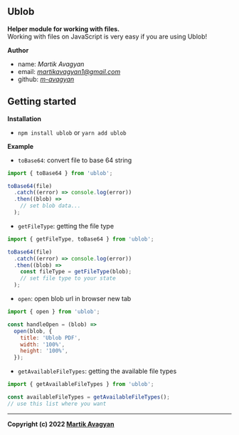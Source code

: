 ## Ublob

**Helper module for working with files.** <br />
Working with files on JavaScript is very easy if you are using Ublob!

**Author**

- name: _Martik Avagyan_
- email: _<martikavagyan1@gmail.com>_
- github: _[m-avagyan](https://github.com/m-avagyan)_

## Getting started

**Installation**

- `npm install ublob` or `yarn add ublob`

**Example**

- `toBase64`: convert file to base 64 string

```javascript
import { toBase64 } from 'ublob';

toBase64(file)
  .catch((error) => console.log(error))
  .then((blob) =>
    // set blob data...
  );
```

- `getFileType`: getting the file type

```javascript
import { getFileType, toBase64 } from 'ublob';

toBase64(file)
  .catch((error) => console.log(error))
  .then((blob) =>
    const fileType = getFileType(blob);
    // set file type to your state
  );
```

- `open`: open blob url in browser new tab

```javascript
import { open } from 'ublob';

const handleOpen = (blob) =>
  open(blob, {
    title: 'Ublob PDF',
    width: '100%',
    height: '100%',
  });
```

- `getAvailableFileTypes`: getting the available file types

```javascript
import { getAvailableFileTypes } from 'ublob';

const availableFileTypes = getAvailableFileTypes();
// use this list where you want
```

---

**Copyright (c) 2022 [Martik Avagyan](https://github.com/m-avagyan)**
